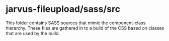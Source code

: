 # jarvus-fileupload/sass/src

This folder contains SASS sources that mimic the component-class hierarchy. These files
are gathered in to a build of the CSS based on classes that are used by the build.
